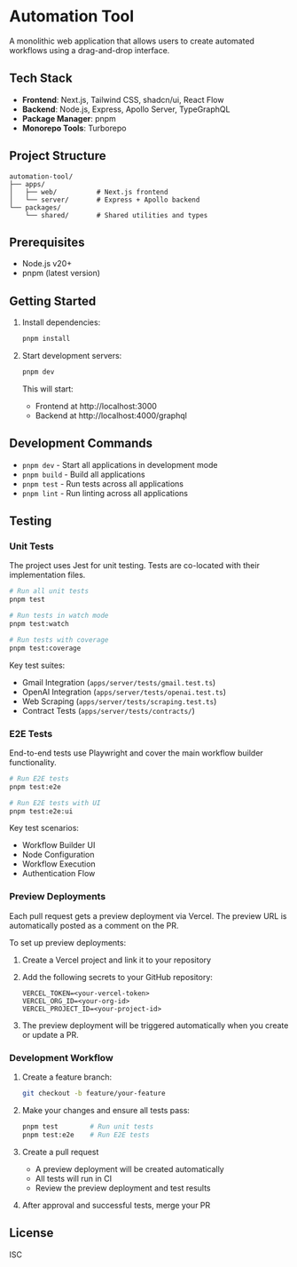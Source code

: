 # Automation Tool

A monolithic web application that allows users to create automated workflows using a drag-and-drop interface.

## Tech Stack

- **Frontend**: Next.js, Tailwind CSS, shadcn/ui, React Flow
- **Backend**: Node.js, Express, Apollo Server, TypeGraphQL
- **Package Manager**: pnpm
- **Monorepo Tools**: Turborepo

## Project Structure

```
automation-tool/
├── apps/
│   ├── web/          # Next.js frontend
│   └── server/       # Express + Apollo backend
└── packages/
    └── shared/       # Shared utilities and types
```

## Prerequisites

- Node.js v20+
- pnpm (latest version)

## Getting Started

1. Install dependencies:
   ```bash
   pnpm install
   ```

2. Start development servers:
   ```bash
   pnpm dev
   ```

   This will start:
   - Frontend at http://localhost:3000
   - Backend at http://localhost:4000/graphql

## Development Commands

- `pnpm dev` - Start all applications in development mode
- `pnpm build` - Build all applications
- `pnpm test` - Run tests across all applications
- `pnpm lint` - Run linting across all applications

## Testing

### Unit Tests

The project uses Jest for unit testing. Tests are co-located with their implementation files.

```bash
# Run all unit tests
pnpm test

# Run tests in watch mode
pnpm test:watch

# Run tests with coverage
pnpm test:coverage
```

Key test suites:
- Gmail Integration (`apps/server/tests/gmail.test.ts`)
- OpenAI Integration (`apps/server/tests/openai.test.ts`)
- Web Scraping (`apps/server/tests/scraping.test.ts`)
- Contract Tests (`apps/server/tests/contracts/`)

### E2E Tests

End-to-end tests use Playwright and cover the main workflow builder functionality.

```bash
# Run E2E tests
pnpm test:e2e

# Run E2E tests with UI
pnpm test:e2e:ui
```

Key test scenarios:
- Workflow Builder UI
- Node Configuration
- Workflow Execution
- Authentication Flow

### Preview Deployments

Each pull request gets a preview deployment via Vercel. The preview URL is automatically posted as a comment on the PR.

To set up preview deployments:

1. Create a Vercel project and link it to your repository
2. Add the following secrets to your GitHub repository:
   ```
   VERCEL_TOKEN=<your-vercel-token>
   VERCEL_ORG_ID=<your-org-id>
   VERCEL_PROJECT_ID=<your-project-id>
   ```

3. The preview deployment will be triggered automatically when you create or update a PR.

### Development Workflow

1. Create a feature branch:
   ```bash
   git checkout -b feature/your-feature
   ```

2. Make your changes and ensure all tests pass:
   ```bash
   pnpm test        # Run unit tests
   pnpm test:e2e    # Run E2E tests
   ```

3. Create a pull request
   - A preview deployment will be created automatically
   - All tests will run in CI
   - Review the preview deployment and test results

4. After approval and successful tests, merge your PR

## License

ISC 
